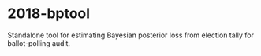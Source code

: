 # 2018-bptool
Standalone tool for estimating Bayesian posterior loss from election tally for ballot-polling audit.
